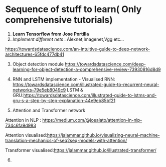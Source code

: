 
# Sequence of stuff to learn( Only comprehensive tutorials)

1. **Learn Tensorflow from Jose Portilla**
2. _Implement different nets_ : Alexnet,Imagenet,Vgg etc...

https://towardsdatascience.com/an-intuitive-guide-to-deep-network-architectures-65fdc477db41

3. Object detection module
https://towardsdatascience.com/deep-learning-for-object-detection-a-comprehensive-review-73930816d8d9


4. RNN and LSTM implementation - Visualised
RNN: https://towardsdatascience.com/illustrated-guide-to-recurrent-neural-networks-79e5eb8049c9
LSTM & GRU:https://towardsdatascience.com/illustrated-guide-to-lstms-and-gru-s-a-step-by-step-explanation-44e9eb85bf21

5. Attention and Transformer network

  Attention in NLP : https://medium.com/@joealato/attention-in-nlp-734c6fa9d983

  Attention visualised:https://jalammar.github.io/visualizing-neural-machine-translation-mechanics-of-seq2seq-models-with-attention/

  Transformer visualised:https://jalammar.github.io/illustrated-transformer/

6. 



